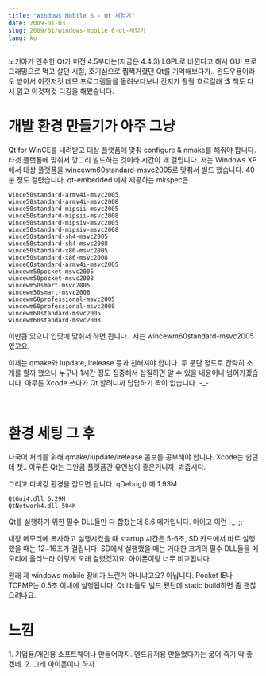 ```yaml
---
title: "Windows Mobile 6 - Qt 체험기"
date: 2009-01-03
slug: 2009/01/windows-mobile-6-qt-체험기
lang: ko
---
```


노키아가 인수한 Qt가 버전 4.5부터는(지금은 4.4.3) LGPL로 바뀐다고 해서 GUI 프로그래밍으로 먹고 살던 시절, 호기심으로 찝쩍거렸던 Qt를 기억해보다가.. 윈도우용이라도 받아서 이것저것 데모 프로그램들을 돌려보다보니 간지가 좔좔 흐르길래 :$ 책도 다시 읽고 이것저것 디깅을 해봤습니다. &#13;

# 개발 환경 만들기가 아주 그냥

Qt for WinCE를 내려받고 대상 플랫폼에 맞춰 configure & nmake를 해줘야 합니다. 타겟 플랫폼에 맞춰서 깡그리 빌드하는 것이라 시간이 꽤 걸립니다. 저는 Windows XP에서 대상 플랫폼을 wincewm60standard-msvc2005로 맞춰서 빌드 했습니다. 40분 정도 걸렸습니다. qt-embedded 에서 제공하는 mkspec은..&#13;

```
wince50standard-armv4i-msvc2005
wince50standard-armv4i-msvc2008
wince50standard-mipsii-msvc2005
wince50standard-mipsii-msvc2008
wince50standard-mipsiv-msvc2005
wince50standard-mipsiv-msvc2008
wince50standard-sh4-msvc2005
wince50standard-sh4-msvc2008
wince50standard-x86-msvc2005
wince50standard-x86-msvc2008
wince60standard-armv4i-msvc2005
wincewm50pocket-msvc2005
wincewm50pocket-msvc2008
wincewm50smart-msvc2005
wincewm50smart-msvc2008
wincewm60professional-msvc2005
wincewm60professional-msvc2008
wincewm60standard-msvc2005
wincewm60standard-msvc2008
```

이만큼 있으니 입맛에 맞춰서 하면 됩니다.  저는 wincewm60standard-msvc2005 였고요.&#13;

이제는 qmake와 lupdate, lrelease 등과 친해져야 합니다. 두 문단 정도로 간략히 소개를 할까 했으나 누구나 1시간 정도 집중해서 삽질하면 알 수 있을 내용이니 넘어가겠습니다. 아무튼 Xcode 쓰다가 Qt 할려니까 답답하기 짝이 없습니다. -_- &#13;

 &#13;

# 환경 세팅 그 후 

&#13;

다국어 처리를 위해 qmake/lupdate/lrelease 콤보를 공부해야 합니다. Xcode는 쉽던데 쳇.. 아무튼 Qt는 그만큼 플랫폼간 유연성이 좋은거니까, 봐줍시다.&#13;

그리고 디버깅 환경을 잡으면 됩니다. qDebug() 에 1.93M&#13;

```
QtGui4.dll 6.29M
QtNetwork4.dll 504K
```

Qt를 실행하기 위한 필수 DLL들만 다 합쳤는데 8.6 메가입니다. 아이고 이런 -_-;;&#13;

내장 메모리에 복사하고 실행시켰을 때 startup 시간은 5-6초, SD 카드에서 바로 실행했을 때는 12~16초가 걸립니다. SD에서 실행했을 때는 거대한 크기의 필수 DLL들을 메모리에 올리느라 이렇게 오래 걸렸겠지요. 아이폰이랑 너무 비교됩니다. &#13;

원래 제 windows mobile 장비가 느린거 아니냐고요? 아닙니다. Pocket IE나 TCPMP는 0.5초 이내에 실행됩니다. Qt lib들도 빌드 됐던데 static build하면 좀 괜찮으려나요..

# 느낌

1. 기업용/개인용 소프트웨어나 만들어야지. 엔드유저용 만들었다가는 굶어 죽기 딱 좋겠네.
2. 그래 아이폰이나 하자.

